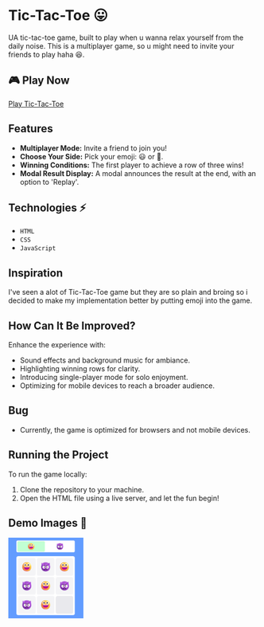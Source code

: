 # Tic-Tac-Toe 😛

UA tic-tac-toe game, built to play when u wanna relax yourself from the daily noise. This is a multiplayer game, so u might need to invite your friends to play haha 😆.

## 🎮 Play Now

[Play Tic-Tac-Toe](https://tic-tac-toc-one.vercel.app/)

## Features

- **Multiplayer Mode:** Invite a friend to join you!
- **Choose Your Side:** Pick your emoji: 😃 or 👿.
- **Winning Conditions:** The first player to achieve a row of three wins!
- **Modal Result Display:** A modal announces the result at the end, with an option to 'Replay'.

## Technologies ⚡

- `HTML`
- `CSS`
- `JavaScript`

## Inspiration

I've seen a alot of Tic-Tac-Toe game but they are so plain and broing so i decided to make my implementation better by putting emoji into the game.

## How Can It Be Improved?

Enhance the experience with:
- Sound effects and background music for ambiance.
- Highlighting winning rows for clarity.
- Introducing single-player mode for solo enjoyment.
- Optimizing for mobile devices to reach a broader audience.

## Bug
- Currently, the game is optimized for browsers and not mobile devices.

##  Running the Project

To run the game locally:
1. Clone the repository to your machine.
2. Open the HTML file using a live server, and let the fun begin!

## Demo Images 📸

<img src='https://github.com/yoursandeshshrestha/tic-tac-toe/blob/main/asset/12.04.2024_23.12.13_REC.png' width="30%"/>
